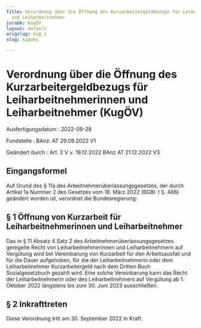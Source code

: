 ```yaml
---
Title: Verordnung über die Öffnung des Kurzarbeitergeldbezugs für Leiharbeitnehmerinnen
  und Leiharbeitnehmer
jurabk: KugÖV
layout: default
origslug: kug_v
slug: kugoev

---
```


# Verordnung über die Öffnung des Kurzarbeitergeldbezugs für Leiharbeitnehmerinnen und Leiharbeitnehmer (KugÖV)

Ausfertigungsdatum
:   2022-09-28

Fundstelle
:   BAnz: AT 29.09.2022 V1

Geändert durch
:   Art. 2 V v. 19.12.2022 BAnz AT 21.12.2022 V3


## Eingangsformel

Auf Grund des § 11a des Arbeitnehmerüberlassungsgesetzes, der durch Artikel 1a Nummer 2 des Gesetzes vom 18. März 2022 (BGBl. I S. 466) geändert worden ist, verordnet die Bundesregierung:


## § 1 Öffnung von Kurzarbeit für Leiharbeitnehmerinnen und Leiharbeitnehmer

Das in § 11 Absatz 4 Satz 2 des Arbeitnehmerüberlassungsgesetzes geregelte Recht von Leiharbeitnehmerinnen und Leiharbeitnehmern auf Vergütung wird bei Vereinbarung von Kurzarbeit für den Arbeitsausfall und für die Dauer aufgehoben, für die der Leiharbeitnehmerin oder dem Leiharbeitnehmer Kurzarbeitergeld nach dem Dritten Buch Sozialgesetzbuch gezahlt wird. Eine solche Vereinbarung kann das Recht der Leiharbeitnehmerin oder des Leiharbeitnehmers auf Vergütung ab 1. Oktober 2022 längstens bis zum 30. Juni 2023 ausschließen.


## § 2 Inkrafttreten

Diese Verordnung tritt am 30. September 2022 in Kraft.

